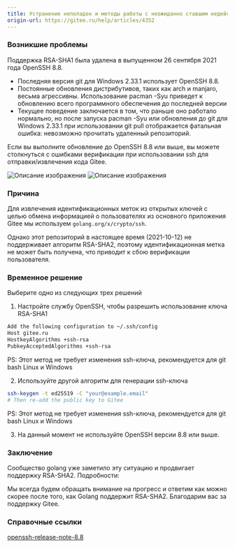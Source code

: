 ```yaml
---
title: Устранение неполадок и методы работы с неожиданно ставшим недействительным SSH-ключом
origin-url: https://gitee.ru/help/articles/4352
---
```


### **Возникшие проблемы**

Поддержка RSA-SHA1 была удалена в выпущенном 26 сентября 2021 года OpenSSH 8.8.

- Последняя версия git для Windows 2.33.1 использует OpenSSH 8.8.
- Постоянные обновления дистрибутивов, таких как arch и manjaro, весьма агрессивны. Использование pacman -Syu приведет к обновлению всего программного обеспечения до последней версии
- Текущее поведение заключается в том, что раньше оно работало нормально, но после запуска pacman -Syu или обновления до git для Windows 2.33.1 при использовании git pull отображается фатальная ошибка: невозможно прочитать удаленный репозиторий.

Если вы выполните обновление до OpenSSH 8.8 или выше, вы можете столкнуться с ошибками верификации при использовании ssh для отправки/извлечения кода Gitee.

![Описание изображения](./assets/110518_2fa9dedc_4764813.webp)
![Описание изображения](./assets/110856_78e3d7d4_4764813.webp)

### **Причина**

Для извлечения идентификационных меток из открытых ключей с целью обмена информацией о пользователях из основного приложения Gitee мы используем `golang.org/x/crypto/ssh`.

Однако этот репозиторий в настоящее время (2021-10-12) не поддерживает алгоритм RSA-SHA2, поэтому идентификационная метка не может быть получена, что приводит к сбою верификации пользователя.

### **Временное решение**

Выберите одно из следующих трех решений

1. Настройте службу OpenSSH, чтобы разрешить использование ключа RSA-SHA1

```bash
Add the following configuration to ~/.ssh/config
Host gitee.ru 
HostkeyAlgorithms +ssh-rsa 
PubkeyAcceptedAlgorithms +ssh-rsa
```

PS: Этот метод не требует изменения ssh-ключа, рекомендуется для git bash Linux и Windows 

2. Используйте другой алгоритм для генерации ssh-ключа

```bash
ssh-keygen -t ed25519 -C "your@example.email"
# Then re-add the public key to Gitee
```

PS: Этот метод не требует изменения ssh-ключа, рекомендуется для git bash Linux и Windows 

3. На данный момент не используйте OpenSSH версии 8.8 или выше.

### **Заключение**

Сообщество golang уже заметило эту ситуацию и продвигает поддержку RSA-SHA2. Подробности:

Мы всегда будем обращать внимание на прогресс и ответим как можно скорее после того, как Golang поддержит RSA-SHA2. Благодарим вас за поддержку Gitee.

### **Справочные ссылки**

[openssh-release-note-8.8](https://gitee.ru/link?target=https%3A%2F%2Fwww.openssh.com%2Ftxt%2Frelease-8.8)